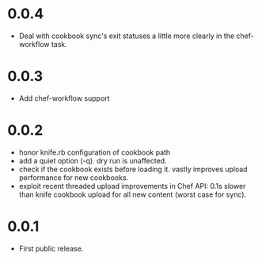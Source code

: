 0.0.4
=====

* Deal with cookbook sync's exit statuses a little more clearly in the
  chef-workflow task.

0.0.3
=====

* Add chef-workflow support

0.0.2
=====
* honor knife.rb configuration of cookbook path
* add a quiet option (-q). dry run is unaffected.
* check if the cookbook exists before loading it. vastly improves upload
  performance for new cookbooks.
* exploit recent threaded upload improvements in Chef API: 0.1s slower than
  knife cookbook upload for all new content (worst case for sync).

0.0.1
=====

* First public release.

